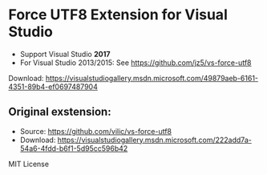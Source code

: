 # Force UTF8 Extension for Visual Studio

* Support Visual Studio **2017**
* For Visual Studio 2013/2015: See https://github.com/jz5/vs-force-utf8 

Download: https://visualstudiogallery.msdn.microsoft.com/49879aeb-6161-4351-89b4-ef0697487904

## Original exstension:

* Source: https://github.com/vilic/vs-force-utf8
* Download: https://visualstudiogallery.msdn.microsoft.com/222add7a-54a6-4fdd-b6f1-5d95cc596b42

MIT License
